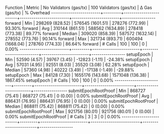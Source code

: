 Function                 | Metric  | No Validators (gas/tx) | 100 Validators (gas/tx) |         Δ Gas (gas/tx) |   % Overhead
-------------------------+---------+------------------------+-------------------------+------------------------+-----------------
forward                  | Min     |     298269 (828.52)    |      576545 (1601.51)   |     278276 (772.99)    |      93.30%
forward                  | Avg     |     310144 (861.51)    |      588562 (1634.89)   |     278418 (773.38)    |      89.77%
forward                  | Median  |     309020 (858.39)    |      587572 (1632.14)   |     278552 (773.76)    |      90.14%
forward                  | Max     |     321734 (893.71)    |      600494 (1668.04)   |     278760 (774.33)    |      86.64%
forward                  | # Calls |                    100 |                     100 |                      0 |       0.00%
-------------------------+---------+------------------------+-------------------------+------------------------+-----------------
setupEpoch               | Min     |      52590 (4.57)      |       39767 (3.45)      |     -12823 (-1.11)     |     -24.38%
setupEpoch               | Avg     |      57031 (4.95)      |       92551 (8.03)      |      35520 (3.08)      |      62.28%
setupEpoch               | Median  |      57360 (4.98)      |       40222 (3.49)      |     -17138 (-1.49)     |     -29.88%
setupEpoch               | Max     |      84128 (7.30)      |     1655176 (143.68)    |    1571048 (136.38)    |    1867.45%
setupEpoch               | # Calls |                    100 |                     100 |                      0 |       0.00%
-------------------------+---------+------------------------+-------------------------+------------------------+-----------------
submitEpochRootProof     | Min     |     868727 (75.41)     |      868727 (75.41)     |          0 (0.00)      |       0.00%
submitEpochRootProof     | Avg     |     886431 (76.95)     |      886431 (76.95)     |          0 (0.00)      |       0.00%
submitEpochRootProof     | Median  |     868811 (75.42)     |      868811 (75.42)     |          0 (0.00)      |       0.00%
submitEpochRootProof     | Max     |     921756 (80.01)     |      921756 (80.01)     |          0 (0.00)      |       0.00%
submitEpochRootProof     | # Calls |                      3 |                       3 |                      0 |       0.00%
-------------------------+---------+------------------------+-------------------------+------------------------+-----------------
